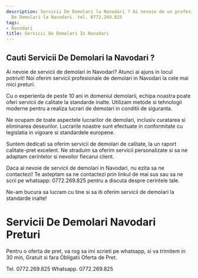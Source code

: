 ```yaml
---
description: Servicii De Demolari la Navodari ? Ai nevoie de un profesionist in Servicii
  De Demolari la Navodari. tel. 0772.269.825
tags:
- Navodari
title: Servicii De Demolari In Navodari
---
```



## Cauti Servicii De Demolari la Navodari ?

Ai nevoie de servicii de demolari in Navodari? Atunci ai ajuns in locul potrivit! Noi oferim servicii profesionale de demolari in Navodari la cele mai mici preturi. 

Cu o experienta de peste 10 ani in domeniul demolarii, echipa noastra poate oferi servicii de calitate la standarde inalte. Utilizam metode si tehnologii moderne pentru a realiza lucrari de demolari in conditii de siguranta. 

Ne ocupam de toate aspectele lucrarilor de demolari, inclusiv curatarea si eliminarea deseurilor. Lucrarile noastre sunt efectuate in conformitate cu legislatia in vigoare si standardele europene. 

Suntem dedicati sa oferim servicii de demolari de calitate, la un raport calitate-pret excelent. Ne straduim sa oferim servicii personalizate si sa ne adaptam cerintelor si nevoilor fiecarui client. 

Daca ai nevoie de servicii de demolari in Navodari, nu ezita sa ne contactezi! Te asteptam sa ne contactezi prin linkul de mai sus sau sa ne scrii pe whatsapp: 0772.269.825 pentru a discuta despre cerintele tale. 

Ne-am bucura sa lucram cu tine si sa iti oferim servicii de demolari la standarde inalte!

# Servicii De Demolari Navodari Preturi
Pentru o oferta de pret, va rog sa imi scrieti pe whatsapp, si va trimitem in 30 min, Gratuit si fara Obligatii Oferta de Pret.

Tel. 0772.269.825
Whatsapp. 0772.269.825